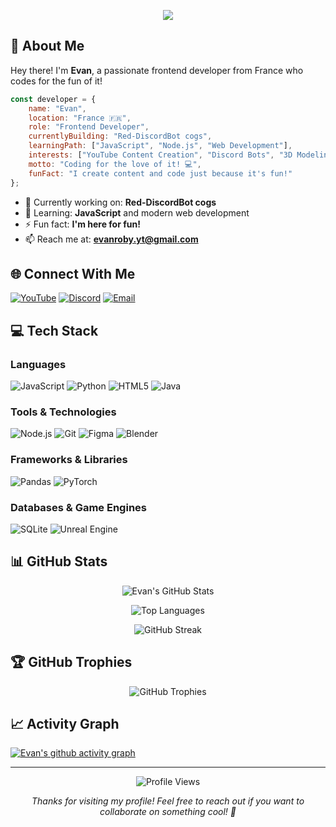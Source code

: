 <p align="center">
   <a href="https://discord.com/users/756815410501779507">
      <img src="https://lanyard.cnrad.dev/api/756815410501779507?theme=dark&showDisplayName=true&bg=0D1117" /></a>
   </a>
</p>

## 👋 About Me

Hey there! I'm **Evan**, a passionate frontend developer from France who codes for the fun of it!

```javascript
const developer = {
    name: "Evan",
    location: "France 🇫🇷",
    role: "Frontend Developer",
    currentlyBuilding: "Red-DiscordBot cogs",
    learningPath: ["JavaScript", "Node.js", "Web Development"],
    interests: ["YouTube Content Creation", "Discord Bots", "3D Modeling"],
    motto: "Coding for the love of it! 💻",
    funFact: "I create content and code just because it's fun!"
};
```

- 🔭 Currently working on: **Red-DiscordBot cogs**
- 🌱 Learning: **JavaScript** and modern web development
- ⚡ Fun fact: **I'm here for fun!**
- 📫 Reach me at: **evanroby.yt@gmail.com**

## 🌐 Connect With Me

[![YouTube](https://img.shields.io/badge/YouTube-FF0000?style=for-the-badge&logo=youtube&logoColor=white)](https://www.youtube.com/c/evanroby)
[![Discord](https://img.shields.io/badge/Discord-7289DA?style=for-the-badge&logo=discord&logoColor=white)](<https://discord.com/users/756815410501779507>)
[![Email](https://img.shields.io/badge/Gmail-D14836?style=for-the-badge&logo=gmail&logoColor=white)](mailto:evanroby.yt@gmail.com)

## 💻 Tech Stack

### Languages
![JavaScript](https://img.shields.io/badge/JavaScript-F7DF1E?style=for-the-badge&logo=javascript&logoColor=black)
![Python](https://img.shields.io/badge/Python-3776AB?style=for-the-badge&logo=python&logoColor=white)
![HTML5](https://img.shields.io/badge/HTML5-E34F26?style=for-the-badge&logo=html5&logoColor=white)
![Java](https://img.shields.io/badge/Java-ED8B00?style=for-the-badge&logo=java&logoColor=white)

### Tools & Technologies
![Node.js](https://img.shields.io/badge/Node.js-43853D?style=for-the-badge&logo=node.js&logoColor=white)
![Git](https://img.shields.io/badge/Git-F05032?style=for-the-badge&logo=git&logoColor=white)
![Figma](https://img.shields.io/badge/Figma-F24E1E?style=for-the-badge&logo=figma&logoColor=white)
![Blender](https://img.shields.io/badge/Blender-F5792A?style=for-the-badge&logo=blender&logoColor=white)

### Frameworks & Libraries
![Pandas](https://img.shields.io/badge/Pandas-150458?style=for-the-badge&logo=pandas&logoColor=white)
![PyTorch](https://img.shields.io/badge/PyTorch-EE4C2C?style=for-the-badge&logo=pytorch&logoColor=white)

### Databases & Game Engines
![SQLite](https://img.shields.io/badge/SQLite-003B57?style=for-the-badge&logo=sqlite&logoColor=white)
![Unreal Engine](https://img.shields.io/badge/Unreal_Engine-313131?style=for-the-badge&logo=unreal-engine&logoColor=white)

## 📊 GitHub Stats

<p align="center">
  <img src="https://github-readme-stats.vercel.app/api?username=evanroby&show_icons=true&theme=tokyonight&hide_border=true&count_private=true" alt="Evan's GitHub Stats" />
</p>

<p align="center">
  <img src="https://github-readme-stats.vercel.app/api/top-langs/?username=evanroby&layout=compact&theme=tokyonight&hide_border=true" alt="Top Languages" />
</p>

<p align="center">
  <img src="https://github-readme-streak-stats.herokuapp.com/?user=evanroby&theme=tokyonight&hide_border=true" alt="GitHub Streak" />
</p>

## 🏆 GitHub Trophies

<p align="center">
  <img src="https://github-profile-trophy.vercel.app/?username=evanroby&theme=tokyonight&no-frame=true&margin-w=15" alt="GitHub Trophies" />
</p>

## 📈 Activity Graph

[![Evan's github activity graph](https://github-readme-activity-graph.vercel.app/graph?username=evanroby&theme=tokyo-night&hide_border=true)](https://github.com/evanroby)

---

<p align="center">
  <img src="https://komarev.com/ghpvc/?username=evanroby&label=Profile%20Views&color=blueviolet&style=for-the-badge" alt="Profile Views" />
</p>

<p align="center">
  <em>Thanks for visiting my profile! Feel free to reach out if you want to collaborate on something cool! 🚀</em>
</p>
